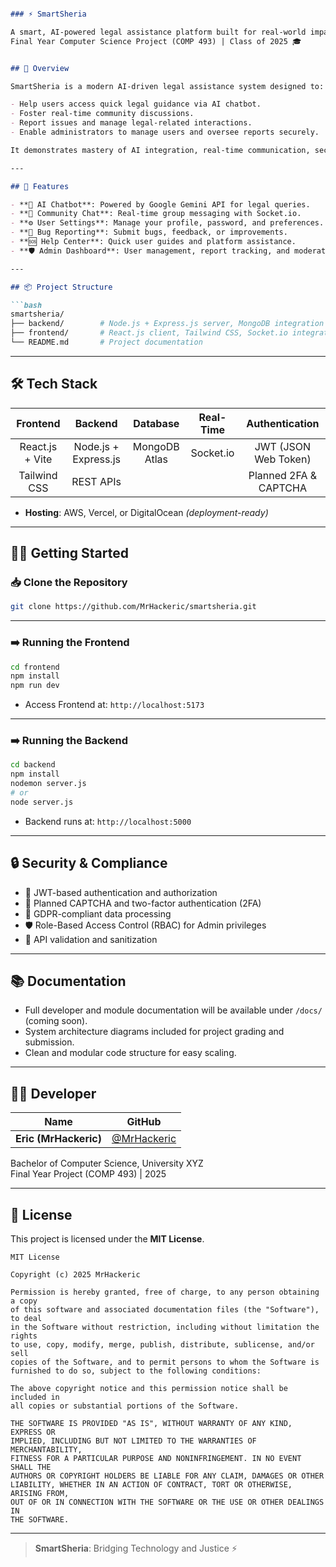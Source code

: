 ```markdown

### ⚡ SmartSheria

A smart, AI-powered legal assistance platform built for real-world impact.  
Final Year Computer Science Project (COMP 493) | Class of 2025 🎓


## 🧠 Overview

SmartSheria is a modern AI-driven legal assistance system designed to:

- Help users access quick legal guidance via AI chatbot.
- Foster real-time community discussions.
- Report issues and manage legal-related interactions.
- Enable administrators to manage users and oversee reports securely.

It demonstrates mastery of AI integration, real-time communication, secure authentication, and scalable cloud technologies.

---

## 🚀 Features

- **🧠 AI Chatbot**: Powered by Google Gemini API for legal queries.
- **💬 Community Chat**: Real-time group messaging with Socket.io.
- **⚙️ User Settings**: Manage your profile, password, and preferences.
- **🐛 Bug Reporting**: Submit bugs, feedback, or improvements.
- **🆘 Help Center**: Quick user guides and platform assistance.
- **🛡️ Admin Dashboard**: User management, report tracking, and moderation.

---

## 📦 Project Structure

```bash
smartsheria/
├── backend/        # Node.js + Express.js server, MongoDB integration
├── frontend/       # React.js client, Tailwind CSS, Socket.io integration
└── README.md       # Project documentation
```

---

## 🛠️ Tech Stack

| Frontend | Backend | Database | Real-Time | Authentication |
|:--------:|:-------:|:--------:|:---------:|:---------------:|
| React.js + Vite | Node.js + Express.js | MongoDB Atlas | Socket.io | JWT (JSON Web Token) |
| Tailwind CSS | REST APIs |  |  | Planned 2FA & CAPTCHA |

- **Hosting**: AWS, Vercel, or DigitalOcean *(deployment-ready)*

---

## 🏃‍♂️ Getting Started

### 📥 Clone the Repository

```bash
git clone https://github.com/MrHackeric/smartsheria.git
```

---

### ➡️ Running the Frontend

```bash
cd frontend
npm install
npm run dev
```

- Access Frontend at: `http://localhost:5173`

---

### ➡️ Running the Backend

```bash
cd backend
npm install
nodemon server.js
# or
node server.js
```

- Backend runs at: `http://localhost:5000`

---

## 🔒 Security & Compliance

- 🔐 JWT-based authentication and authorization
- 🔐 Planned CAPTCHA and two-factor authentication (2FA)
- 📜 GDPR-compliant data processing
- 🛡️ Role-Based Access Control (RBAC) for Admin privileges
- 📶 API validation and sanitization

---

## 📚 Documentation

- Full developer and module documentation will be available under `/docs/` (coming soon).
- System architecture diagrams included for project grading and submission.
- Clean and modular code structure for easy scaling.

---

## 👨‍💻 Developer

| Name  | GitHub |
|:-----:|:------:|
| **Eric (MrHackeric)** | [@MrHackeric](https://github.com/MrHackeric) |

Bachelor of Computer Science, University XYZ  
Final Year Project (COMP 493) | 2025

---

## 📜 License

This project is licensed under the **MIT License**.

```
MIT License

Copyright (c) 2025 MrHackeric

Permission is hereby granted, free of charge, to any person obtaining a copy
of this software and associated documentation files (the "Software"), to deal
in the Software without restriction, including without limitation the rights  
to use, copy, modify, merge, publish, distribute, sublicense, and/or sell  
copies of the Software, and to permit persons to whom the Software is  
furnished to do so, subject to the following conditions:

The above copyright notice and this permission notice shall be included in  
all copies or substantial portions of the Software.

THE SOFTWARE IS PROVIDED "AS IS", WITHOUT WARRANTY OF ANY KIND, EXPRESS OR  
IMPLIED, INCLUDING BUT NOT LIMITED TO THE WARRANTIES OF MERCHANTABILITY,  
FITNESS FOR A PARTICULAR PURPOSE AND NONINFRINGEMENT. IN NO EVENT SHALL THE  
AUTHORS OR COPYRIGHT HOLDERS BE LIABLE FOR ANY CLAIM, DAMAGES OR OTHER  
LIABILITY, WHETHER IN AN ACTION OF CONTRACT, TORT OR OTHERWISE, ARISING FROM,  
OUT OF OR IN CONNECTION WITH THE SOFTWARE OR THE USE OR OTHER DEALINGS IN  
THE SOFTWARE.
```

---

> **SmartSheria**: Bridging Technology and Justice ⚡
```